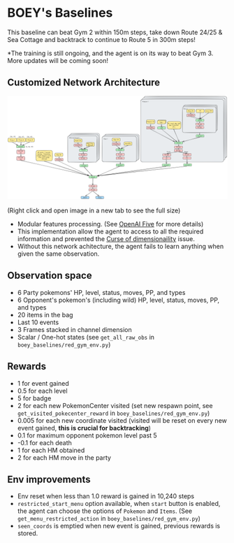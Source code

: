 # BOEY's Baselines
This baseline can beat Gym 2 within 150m steps, take down Route 24/25 & Sea Cottage and backtrack to continue to Route 5 in 300m steps!

*The training is still ongoing, and the agent is on its way to beat Gym 3. More updates will be coming soon!

## Customized Network Architecture
<img src="../../assets/Pokemon-Network-Architecture-Boey.png?raw=true">

(Right click and open image in a new tab to see the full size)

- Modular features processing. (See [OpenAI Five](https://openai.com/blog/openai-five/) for more details)
- This implementation allow the agent to access to all the required information and prevented the [Curse of dimensionaility](https://en.wikipedia.org/wiki/Curse_of_dimensionality) issue.
- Without this network achitecture, the agent fails to learn anything when given the same observation.

## Observation space
- 6 Party pokemons' HP, level, status, moves, PP, and types
- 6 Opponent's pokemon's (including wild) HP, level, status, moves, PP, and types
- 20 items in the bag
- Last 10 events
- 3 Frames stacked in channel dimension
- Scalar / One-hot states (see `get_all_raw_obs` in `boey_baselines/red_gym_env.py`)

## Rewards
- 1 for event gained
- 0.5 for each level
- 5 for badge
- 2 for each new PokemonCenter visited (set new respawn point, see `get_visited_pokecenter_reward` in `boey_baselines/red_gym_env.py`)
- 0.005 for each new coordinate visited (visited will be reset on every new event gained, <b>this is crucial for backtracking</b>)
- 0.1 for maximum opponent pokemon level past 5
- -0.1 for each death
- 1 for each HM obtained
- 2 for each HM move in the party

## Env improvements
- Env reset when less than 1.0 reward is gained in 10,240 steps
- `restricted_start_menu` option available, when `start` button is enabled, the agent can choose the options of `Pokemon` and `Items`. (See `get_menu_restricted_action` in `boey_baselines/red_gym_env.py`)
- `seen_coords` is emptied when new event is gained, previous rewards is stored.
